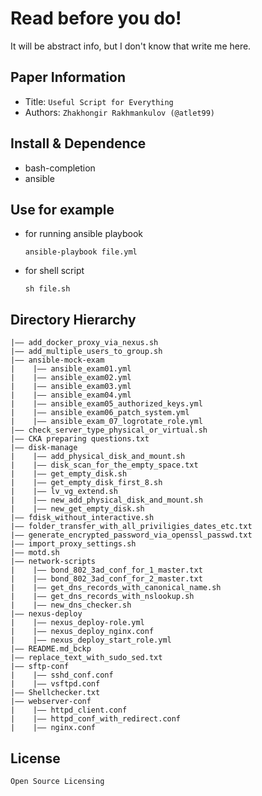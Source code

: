 Read before you do!
===
It will be abstract info, but I don't know that write me here.

## Paper Information
- Title:  `Useful Script for Everything`
- Authors:  `Zhakhongir Rakhmankulov (@atlet99)`


## Install & Dependence
- bash-completion
- ansible

## Use for example
- for running ansible playbook
  ```
  ansible-playbook file.yml
  ```
- for shell script
  ```
  sh file.sh
  ```

## Directory Hierarchy
```
|—— add_docker_proxy_via_nexus.sh
|—— add_multiple_users_to_group.sh
|—— ansible-mock-exam
|    |—— ansible_exam01.yml
|    |—— ansible_exam02.yml
|    |—— ansible_exam03.yml
|    |—— ansible_exam04.yml
|    |—— ansible_exam05_authorized_keys.yml
|    |—— ansible_exam06_patch_system.yml
|    |—— ansible_exam_07_logrotate_role.yml
|—— check_server_type_physical_or_virtual.sh
|—— CKA preparing questions.txt
|—— disk-manage
|    |—— add_physical_disk_and_mount.sh
|    |—— disk_scan_for_the_empty_space.txt
|    |—— get_empty_disk.sh
|    |—— get_empty_disk_first_8.sh
|    |—— lv_vg_extend.sh
|    |—— new_add_physical_disk_and_mount.sh
|    |—— new_get_empty_disk.sh
|—— fdisk_without_interactive.sh
|—— folder_transfer_with_all_priviligies_dates_etc.txt
|—— generate_encrypted_password_via_openssl_passwd.txt
|—— import_proxy_settings.sh
|—— motd.sh
|—— network-scripts
|    |—— bond_802_3ad_conf_for_1_master.txt
|    |—— bond_802_3ad_conf_for_2_master.txt
|    |—— get_dns_records_with_canonical_name.sh
|    |—— get_dns_records_with_nslookup.sh
|    |—— new_dns_checker.sh
|—— nexus-deploy
|    |—— nexus_deploy-role.yml
|    |—— nexus_deploy_nginx.conf
|    |—— nexus_deploy_start_role.yml
|—— README.md_bckp
|—— replace_text_with_sudo_sed.txt
|—— sftp-conf
|    |—— sshd_conf.conf
|    |—— vsftpd.conf
|—— Shellchecker.txt
|—— webserver-conf
|    |—— httpd_client.conf
|    |—— httpd_conf_with_redirect.conf
|    |—— nginx.conf
```

## License
```
Open Source Licensing
```